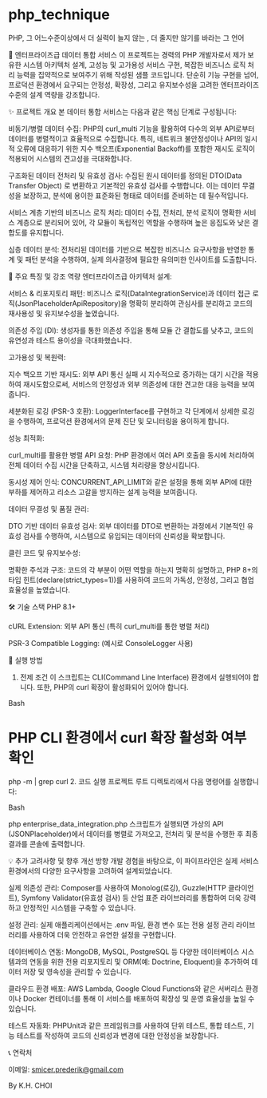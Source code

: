 # php_technique
PHP, 그 어느수준이상에서 더 실력이 늘지 않는 , 더 줄지만 않기를 바라는 그 언어

🚀 엔터프라이즈급 데이터 통합 서비스
이 프로젝트는 경력의 PHP 개발자로서 제가 보유한 시스템 아키텍처 설계, 고성능 및 고가용성 서비스 구현, 복잡한 비즈니스 로직 처리 능력을 집약적으로 보여주기 위해 작성된 샘플 코드입니다. 단순히 기능 구현을 넘어, 프로덕션 환경에서 요구되는 안정성, 확장성, 그리고 유지보수성을 고려한 엔터프라이즈 수준의 설계 역량을 강조합니다.

✨ 프로젝트 개요
본 데이터 통합 서비스는 다음과 같은 핵심 단계로 구성됩니다:

비동기/병렬 데이터 수집: PHP의 curl_multi 기능을 활용하여 다수의 외부 API로부터 데이터를 병렬적이고 효율적으로 수집합니다. 특히, 네트워크 불안정성이나 API의 일시적 오류에 대응하기 위한 지수 백오프(Exponential Backoff)를 포함한 재시도 로직이 적용되어 시스템의 견고성을 극대화합니다.

구조화된 데이터 전처리 및 유효성 검사: 수집된 원시 데이터를 정의된 DTO(Data Transfer Object) 로 변환하고 기본적인 유효성 검사를 수행합니다. 이는 데이터 무결성을 보장하고, 분석에 용이한 표준화된 형태로 데이터를 준비하는 데 필수적입니다.

서비스 계층 기반의 비즈니스 로직 처리: 데이터 수집, 전처리, 분석 로직이 명확한 서비스 계층으로 분리되어 있어, 각 모듈이 독립적인 역할을 수행하며 높은 응집도와 낮은 결합도를 유지합니다.

심층 데이터 분석: 전처리된 데이터를 기반으로 복잡한 비즈니스 요구사항을 반영한 통계 및 패턴 분석을 수행하여, 실제 의사결정에 필요한 유의미한 인사이트를 도출합니다.

🌟 주요 특징 및 강조 역량
엔터프라이즈급 아키텍처 설계:

서비스 & 리포지토리 패턴: 비즈니스 로직(DataIntegrationService)과 데이터 접근 로직(JsonPlaceholderApiRepository)을 명확히 분리하여 관심사를 분리하고 코드의 재사용성 및 유지보수성을 높였습니다.

의존성 주입 (DI): 생성자를 통한 의존성 주입을 통해 모듈 간 결합도를 낮추고, 코드의 유연성과 테스트 용이성을 극대화했습니다.

고가용성 및 복원력:

지수 백오프 기반 재시도: 외부 API 통신 실패 시 지수적으로 증가하는 대기 시간을 적용하여 재시도함으로써, 서비스의 안정성과 외부 의존성에 대한 견고한 대응 능력을 보여줍니다.

세분화된 로깅 (PSR-3 호환): LoggerInterface를 구현하고 각 단계에서 상세한 로깅을 수행하여, 프로덕션 환경에서의 문제 진단 및 모니터링을 용이하게 합니다.

성능 최적화:

curl_multi를 활용한 병렬 API 요청: PHP 환경에서 여러 API 호출을 동시에 처리하여 전체 데이터 수집 시간을 단축하고, 시스템 처리량을 향상시킵니다.

동시성 제어 인식: CONCURRENT_API_LIMIT와 같은 설정을 통해 외부 API에 대한 부하를 제어하고 리소스 고갈을 방지하는 설계 능력을 보여줍니다.

데이터 무결성 및 품질 관리:

DTO 기반 데이터 유효성 검사: 외부 데이터를 DTO로 변환하는 과정에서 기본적인 유효성 검사를 수행하여, 시스템으로 유입되는 데이터의 신뢰성을 확보합니다.

클린 코드 및 유지보수성:

명확한 주석과 구조: 코드의 각 부분이 어떤 역할을 하는지 명확히 설명하고, PHP 8+의 타입 힌트(declare(strict_types=1))를 사용하여 코드의 가독성, 안정성, 그리고 협업 효율성을 높였습니다.

🛠️ 기술 스택
PHP 8.1+

cURL Extension: 외부 API 통신 (특히 curl_multi를 통한 병렬 처리)

PSR-3 Compatible Logging: (예시로 ConsoleLogger 사용)

🚀 실행 방법
1. 전제 조건
이 스크립트는 CLI(Command Line Interface) 환경에서 실행되어야 합니다. 또한, PHP의 curl 확장이 활성화되어 있어야 합니다.

Bash

# PHP CLI 환경에서 curl 확장 활성화 여부 확인
php -m | grep curl
2. 코드 실행
프로젝트 루트 디렉토리에서 다음 명령어를 실행합니다:

Bash

php enterprise_data_integration.php
스크립트가 실행되면 가상의 API (JSONPlaceholder)에서 데이터를 병렬로 가져오고, 전처리 및 분석을 수행한 후 최종 결과를 콘솔에 출력합니다.

💡 추가 고려사항 및 향후 개선 방향
개발 경험을 바탕으로, 이 파이프라인은 실제 서비스 환경에서의 다양한 요구사항을 고려하여 설계되었습니다.

실제 의존성 관리: Composer를 사용하여 Monolog(로깅), Guzzle(HTTP 클라이언트), Symfony Validator(유효성 검사) 등 산업 표준 라이브러리를 통합하여 더욱 강력하고 안정적인 시스템을 구축할 수 있습니다.

설정 관리: 실제 애플리케이션에서는 .env 파일, 환경 변수 또는 전용 설정 관리 라이브러리를 사용하여 더욱 안전하고 유연한 설정을 구현합니다.

데이터베이스 연동: MongoDB, MySQL, PostgreSQL 등 다양한 데이터베이스 시스템과의 연동을 위한 전용 리포지토리 및 ORM(예: Doctrine, Eloquent)을 추가하여 데이터 저장 및 영속성을 관리할 수 있습니다.

클라우드 환경 배포: AWS Lambda, Google Cloud Functions와 같은 서버리스 환경이나 Docker 컨테이너를 통해 이 서비스를 배포하여 확장성 및 운영 효율성을 높일 수 있습니다.

테스트 자동화: PHPUnit과 같은 프레임워크를 사용하여 단위 테스트, 통합 테스트, 기능 테스트를 작성하여 코드의 신뢰성과 변경에 대한 안정성을 보장합니다.

📞 연락처

이메일: smicer.prederik@gmail.com

By K.H. CHOI
